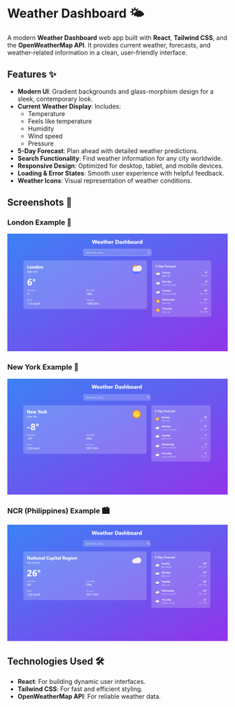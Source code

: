 # Weather Dashboard 🌤️

A modern **Weather Dashboard** web app built with **React**, **Tailwind CSS**, and the **OpenWeatherMap API**. It provides current weather, forecasts, and weather-related information in a clean, user-friendly interface.

## Features ✨

- **Modern UI**: Gradient backgrounds and glass-morphism design for a sleek, contemporary look.  
- **Current Weather Display**: Includes:
  - Temperature  
  - Feels like temperature  
  - Humidity  
  - Wind speed  
  - Pressure  
- **5-Day Forecast**: Plan ahead with detailed weather predictions.  
- **Search Functionality**: Find weather information for any city worldwide.  
- **Responsive Design**: Optimized for desktop, tablet, and mobile devices.  
- **Loading & Error States**: Smooth user experience with helpful feedback.  
- **Weather Icons**: Visual representation of weather conditions.  

## Screenshots 📸
### London Example 🌆
![London Weather](src/screenshots/london-ss.png)

### New York Example 🗽
![New York Weather](src/screenshots/newyork-ss.png)

### NCR (Philippines) Example 🏙️
![NCR Weather](src/screenshots/ncr-ss.png)

## Technologies Used 🛠️

- **React**: For building dynamic user interfaces.  
- **Tailwind CSS**: For fast and efficient styling.  
- **OpenWeatherMap API**: For reliable weather data.  

